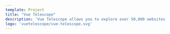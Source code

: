 ```yaml
---
template: Project
title: "Vue Telescope"
description: 'Vue Telescope allows you to explore over 50,000 websites made with VueJS. Crawl the web with its browser extensions to add your websites and register new ones.'
logo: 'vuetelescope/vue-telescope.svg'
---
```

